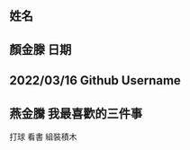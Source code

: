 姓名
----
顏金滕
日期
----
2022/03/16
Github Username
---------------
燕金騰
我最喜歡的三件事
---------------
打球  看書  組裝積木